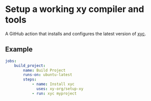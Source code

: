 # Setup a working xy compiler and tools

A GitHub action that installs and configures the latest version of [xyc](https://xy-lang.org).

## Example

```yaml
jobs:
    build_project:
        name: Build Project 
        runs-on: ubuntu-latest
        steps:
            - name: Install xyc
              uses: xy-org/setup-xy
            - run: xyc myproject
```
